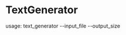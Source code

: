 # TextGenerator

usage: text_generator --input_file <text file to analyze> --output_size <number of words>